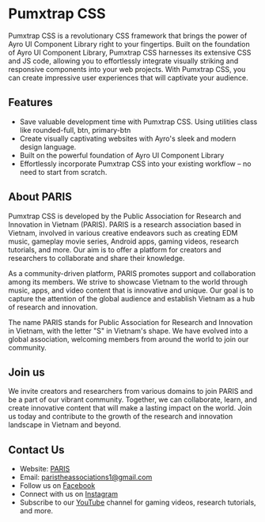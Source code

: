 # Pumxtrap CSS

Pumxtrap CSS is a revolutionary CSS framework that brings the power of Ayro UI Component Library right to your fingertips. Built on the foundation of Ayro UI Component Library, Pumxtrap CSS harnesses its extensive CSS and JS code, allowing you to effortlessly integrate visually striking and responsive components into your web projects. With Pumxtrap CSS, you can create impressive user experiences that will captivate your audience.

## Features

- Save valuable development time with Pumxtrap CSS. Using utilities class like rounded-full, btn, primary-btn
- Create visually captivating websites with Ayro's sleek and modern design language.
- Built on the powerful foundation of Ayro UI Component Library
- Effortlessly incorporate Pumxtrap CSS into your existing workflow – no need to start from scratch.

## About PARIS

Pumxtrap CSS is developed by the Public Association for Research and Innovation in Vietnam (PARIS). PARIS is a research association based in Vietnam, involved in various creative endeavors such as creating EDM music, gameplay movie series, Android apps, gaming videos, research tutorials, and more. Our aim is to offer a platform for creators and researchers to collaborate and share their knowledge.

As a community-driven platform, PARIS promotes support and collaboration among its members. We strive to showcase Vietnam to the world through music, apps, and video content that is innovative and unique. Our goal is to capture the attention of the global audience and establish Vietnam as a hub of research and innovation.

The name PARIS stands for Public Association for Research and Innovation in Vietnam, with the letter "S" in Vietnam's shape. We have evolved into a global association, welcoming members from around the world to join our community.

## Join us

We invite creators and researchers from various domains to join PARIS and be a part of our vibrant community. Together, we can collaborate, learn, and create innovative content that will make a lasting impact on the world. Join us today and contribute to the growth of the research and innovation landscape in Vietnam and beyond.

## Contact Us

- Website: [PARIS](https://paristheassociatio.wixsite.com/paris)
- Email: [paristheassociations1@gmail.com](paristheassociations1@gmail.com)
- Follow us on [Facebook](https://m.facebook.com/groups/2036010479932070/?ref=sharehttps://m.facebook.com/groups/2036010479932070/?ref%3Dshare&exp=8ce3&mibextid=S66gvF)
- Connect with us on [Instagram](https://www.instagram.com/paráitheassociations)
- Subscribe to our [YouTube](https://youtube.com/@paristheassociation?feature=sharea) channel for gaming videos, research tutorials, and more.
